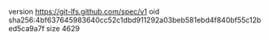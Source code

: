 version https://git-lfs.github.com/spec/v1
oid sha256:4bf637645983640cc52c1dbd911292a03beb581ebd4f840bf55c12bed5ca9a7f
size 4629
